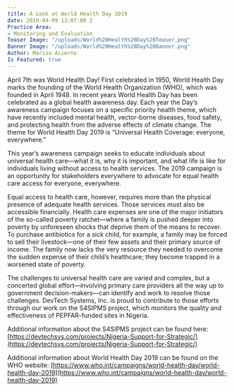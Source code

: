 ```yaml
---
title: A Look at World Health Day 2019
date: 2019-04-09 13:07:00 Z
Practice Area:
- Monitoring and Evaluation
Teaser Image: "/uploads/World%20Health%20Day%20Teaser.png"
Banner Image: "/uploads/World%20Health%20Day%20Banner.png"
Author: Marisa Acierno
Is Featured: true
---
```


April 7th was World Health Day! First celebrated in 1950, World Health Day marks the founding of the World Health Organization (WHO), which was founded in April 1948. In recent years World Health Day has been celebrated as a global health awareness day. Each year the Day’s awareness campaign focuses on a specific priority health theme, which have recently included mental health, vector-borne diseases, food safety, and protecting health from the adverse effects of climate change. The theme for World Health Day 2019 is “Universal Health Coverage: everyone, everywhere.”

This year’s awareness campaign seeks to educate individuals about universal health care—what it is, why it is important, and what life is like for individuals living without access to health services. The 2019 campaign is an opportunity for stakeholders everywhere to advocate for equal health care access for everyone, everywhere.

Equal access to health care, however, requires more than the physical presence of adequate health services. Those services must also be accessible financially. Health care expenses are one of the major initiators of the so-called poverty ratchet—where a family is pushed deeper into poverty by unforeseen shocks that deprive them of the means to recover. To purchase antibiotics for a sick child, for example, a family may be forced to sell their livestock—one of their few assets and their primary source of income. The family now lacks the very resource they needed to overcome the sudden expense of their child’s healthcare; they become trapped in a worsened state of poverty.

The challenges to universal health care are varied and complex, but a concerted global effort—involving primary care providers all the way up to government decision-makers—can identify and work to resolve those challenges. DevTech Systems, Inc. is proud to contribute to those efforts through our work on the S4SIPMS project, which monitors the quality and effectiveness of PEPFAR-funded sites in Nigeria.

Additional information about the S4SIPMS project can be found here: [https://devtechsys.com/projects/Nigeria-Support-for-Strategic/](https://devtechsys.com/projects/Nigeria-Support-for-Strategic/)

Additional information about World Health Day 2019 can be found on the WHO website: [https://www.who.int/campaigns/world-health-day/world-health-day-2019](https://www.who.int/campaigns/world-health-day/world-health-day-2019)
